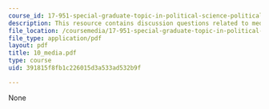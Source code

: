 ```yaml
---
course_id: 17-951-special-graduate-topic-in-political-science-political-behavior-fall-2005
description: This resource contains discussion questions related to media, and internet.
file_location: /coursemedia/17-951-special-graduate-topic-in-political-science-political-behavior-fall-2005/391815f8fb1c226015d3a533ad532b9f_10_media.pdf
file_type: application/pdf
layout: pdf
title: 10_media.pdf
type: course
uid: 391815f8fb1c226015d3a533ad532b9f

---
```

None